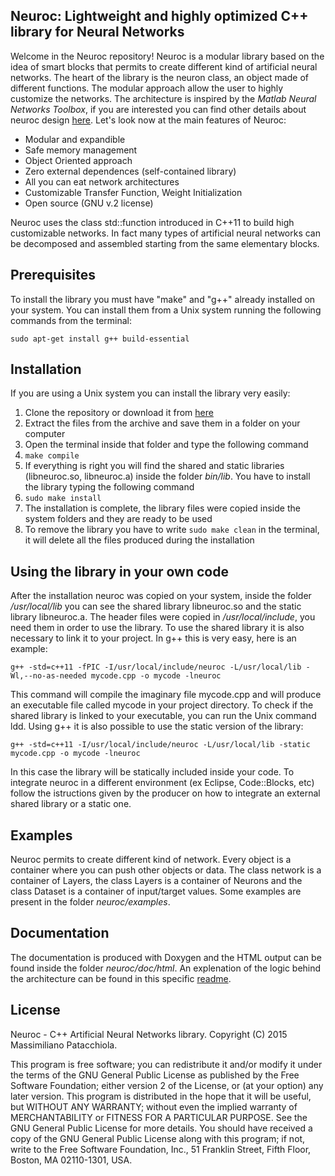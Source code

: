 
Neuroc: Lightweight and highly optimized C++ library for Neural Networks
------------------------------------------------------------------------

Welcome in the Neuroc repository! Neuroc is a modular library based on the idea of smart blocks that permits to create different kind of artificial neural networks. The heart of the library is the neuron class, an object made of different functions. The modular approach allow the user to highly customize the networks. The architecture is inspired by the *Matlab Neural Networks Toolbox*, if you are interested you can find other details about neuroc design [here](ARCHITECTURE.md). Let's look now at the main features of Neuroc:

- Modular and expandible
- Safe memory management
- Object Oriented approach
- Zero external dependences (self-contained library)
- All you can eat network architectures
- Customizable Transfer Function, Weight Initialization 
- Open source (GNU v.2 license)

Neuroc uses the class std::function introduced in C++11 to build high customizable networks. In fact many types of artificial neural networks can be decomposed and assembled starting from the same elementary blocks.

Prerequisites
--------------

To install the library you must have "make" and "g++" already installed on your system.
You can install them from a Unix system running the following commands from the terminal:

 `sudo apt-get install g++ build-essential`


Installation
-------------

If you are using a Unix system you can install the library very easily:

1. Clone the repository or download it from [here](https://github.com/mpatacchiola/neuroc/archive/master.zip)
2. Extract the files from the archive and save them in a folder on your computer
3. Open the terminal inside that folder and type the following command
4. `make compile`
5. If everything is right you will find the shared and static libraries (libneuroc.so, libneuroc.a) inside the folder *bin/lib*. You have to install the library typing the following command
6. `sudo make install`
7. The installation is complete, the library files were copied inside the system folders and they are ready to be used
8. To remove the library you have to write `sudo make clean` in the terminal, it will delete all the files produced during the installation


Using the library in your own code
----------------------------------

After the installation neuroc was copied on your system, inside the folder */usr/local/lib* you can see the shared library libneuroc.so and the static library libneuroc.a. The header files were copied in */usr/local/include*, you need them in order to use the library.
To use the shared library it is also necessary to link it to your project. In g++ this is very easy, here is an example:

`g++ -std=c++11 -fPIC -I/usr/local/include/neuroc -L/usr/local/lib -Wl,--no-as-needed mycode.cpp -o mycode -lneuroc`

This command will compile the imaginary file mycode.cpp and will produce an executable file called mycode in your project directory.
To check if the shared library is linked to your executable, you can run the Unix command ldd.
Using g++ it is also possible to use the static version of the library:

`g++ -std=c++11 -I/usr/local/include/neuroc -L/usr/local/lib -static mycode.cpp -o mycode -lneuroc`

In this case the library will be statically included inside your code.
To integrate neuroc in a different environment (ex Eclipse, Code::Blocks, etc) follow the istructions given by the producer on how to integrate an external shared library or a static one.


Examples
---------

Neuroc permits to create different kind of network. Every object is a container where you can push other objects or data.
The class network is a container of Layers, the class Layers is a container of Neurons and the class Dataset is a container of input/target values. Some examples are present in the folder *neuroc/examples*.


Documentation
-------------

The documentation is produced with Doxygen and the HTML output can be found inside the folder *neuroc/doc/html*.
An explenation of the logic behind the architecture can be found in this specific [readme](ARCHITECTURE.md).


License
-------

Neuroc - C++ Artificial Neural Networks library.
Copyright (C) 2015  Massimiliano Patacchiola.

This program is free software; you can redistribute it and/or modify it under the terms of the GNU General Public License as published by the Free Software Foundation; either version 2 of the License, or (at your option) any later version.
This program is distributed in the hope that it will be useful, but WITHOUT ANY WARRANTY; without even the implied warranty of MERCHANTABILITY or FITNESS FOR A PARTICULAR PURPOSE.
See the GNU General Public License for more details. You should have received a copy of the GNU General Public License along with this program; if not, write to the Free Software Foundation, Inc., 51 Franklin Street, Fifth Floor, Boston, MA  02110-1301, USA.



